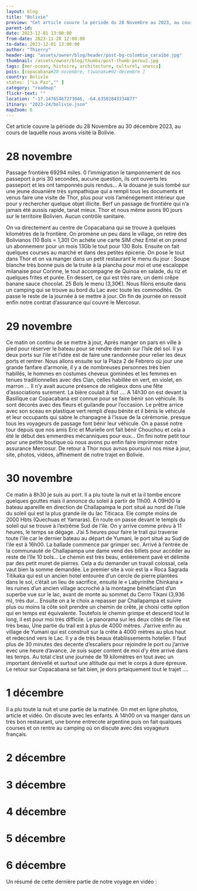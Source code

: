 ```yaml
---
layout: blog
title: "Bolivie"
preview: "Cet article couvre la période du 28 Novembre au 2023, au cours de laquelle nous sommes revenus au Pérou après presque 18 mois..."
parent-id:
date: 2023-12-01 13:00:00
from-date: 2023-11-28 12:00:00
to-date: 2023-12-01 13:00:00
author: "Thierry"
header-img: "assets/owner/blog/header/post-bg-colombie_caraïbe.jpg"
thumbnail: /assets/owner/blog/thumbs/post-thumb-perou2.jpg
tags: [mer-ocean, histoire, architecture, culturel, unesco]
pois: [copacabana#28-novembre, tiwanaku#02-décembre ]
country: Bolivie
states: ["La Paz","" ]
category: "roadmap"
flickr-text: ""
location: "-17.14765467273046, -64.63502843334877"
itinary: "2023-24/bolivie.json"
mapZoom: 6
---
```


Cet article couvre la période du 28 Novembre au 30 décembre 2023, au cours de laquelle nous avons visité la Bolivie.


# 28 novembre


Passage frontière 69294 miles. 0 l’immigration le tamponnement de nos passeport à pris 30 secondes, aucune question, ils ont ouverts les passeport et les ont tamponnés puis rendus… A la douane je suis tombé sur une jeune douanière très sympathique qui a rempli tous les documents et venus faire une visite de Thor, plus pour vois l’aménégement intérieur que pour y rechercher quelque objet illicite. Berf un passage de frontière qui n’a jamais été aussis rapide, tanat mieux. Thor et nous même avons 90 jours sur le territoire Bolivien. Aucun contrôle sanitaire.

On va directement au centre de Copacabana qui se trouve à quelques kilomètres de la frontière. On promène un peu dans le village, on retire des Bolivianos (10 Bols = 1,30) On achéte une carte SIM chez Entel et on prend un abonnemenr pour un mois 13Gb le tout pour 130 Bols. Ensuite on fait quelques courses au marché et dans des petites épicerie. On pose le tout dans Thor et on va manger dans un petit restaurant le menu du jour : Soupe blanche très bonne puis de la truite à la plancha pour moi et une escaloppe milanaise pour Corinne, le tout accompagne de Quinoa en salade, du riz et quelques frites et purée. En dessert, ce qui est très rare, un demi crêpe banane sauce chocolat. 25 Bols le menu (3,30€).
Nous filons ensuite dans un camping qui se trouve au bord du Lac avec toute les commodités. On passe le reste de la journée à se mettre à jour. On fin de journée on ressoit enfin notre contrat d’assurance qui couvre le Mercosur.

# 29 novembre

Ce matin on continu de se mettre à jour, Après manger on pars en ville à pied pour réserver le bateau pour se rendre demain sur l’Isle del sol. Il ya deux ports sur l’ile et l’idée est de faire une randonnée pour relier les deux ports et rentrer.
Nous allons ensuite sur la Plaza 2 de Febrero où jour une grande fanfare d’armonie, il y a de nombreuses personnes très bien habillés, le hommes en costumes cheveux gominées et les femmes en tenues traditionnelles avec des Clan, celles habillée en vert, en violet, en marron … Il n’y avait aucune présence de religieux dons une fête d’associations surement. La bière coulait à flot ….
A 14h30 on est devant la Basilique car Copacabana est connue pour se faire bénir son véhicule. Ils sont décorés avec des fleurs et guilande pour l’occasion. Le prêtre arrice avec son sceau en plastique vert rempli d’eau bénite et il bénis le véhicule et leur occupants qui sabre le chanpagne à l’issue de la cérémonie. presque tous les voyageurs de passage font bénir leur véhicule. On a passé notre tour depuis que nos amis Eric et Murielle ont fait bénir Chouchou et cela a été le début des emmerdres mécanniques pour eux…
On fini notre petit tour pour une petite boutique où nous avons pu enfin faire imprimmer notre assurance Mercosur.
De retour à Thor nous avnos poursuivi nos mise à jour, site, photos, vidéos, affinement de notre trajet en Bolivie.


# 30 novembre

Ce matin à 8h30 je suis au port. Il a plu toute la nuit et la il tombe encore quelques gouttes mais il annonce du soleil à partir de 11h00. A 09H00 la bateau apareille en direction de  Challapampa le port situé au nord de l’isle du soleil qui est la plus grande ile du lac Titicaca. Ele compte moins de 2000 Hbts (Quechuas et Yamaras). En route on passe devant le templs du soleil qui se trouve à l’extrême Sud de l’ile. On y arrive comme prévu à 11 heures, le temps se dégage. J’ai 5 heures pour faire le trail qui traverse toute l’ile car le dernier bateau au départ de Yumani, le port situé au Sud de l’ile est à 16h00.
La ballade commence par grimper sec. Arrivé à l’entrée de la communauté de  Challapampa une dame vend des billets pour accéder au reste de l’île 10 bols… Le chemin est très beau, entièrement pavé et délimité par des petit muret de pierres. Cela a du demander un travail colossal, cela vaut bien la somme demandée. Le premier site à voir est la « Roca Sagrada Titikaka qui est un ancien hotel entourée d’un cercle de pierre plantées dans le sol, c’était un lieu de sacrifice, ensuite le « Labyrinthe Chinkana » les ruines d’un ancien village accroché à la montagne bénéficiant d’un superbe vue sur le lac, avant de monte au sommet du Cerro Tikani (3,936 m), très dur…
Ensuite on a le choix a repasser par Challapampa et suivre plus ou moins la côte soit prendre un chemin de crête, je choisi cette option qui en temps est équivalente.
Toutefois le chemin grimpe et descend tout le long, il est pour moi très difficile. Le panorama sur les deux côtés de l’ile est très beau, Une partie du trail est à plus de 4000 mètres. J’arrive enfin au village de Yumani qui est construit sur la crête à 4000 mètres au plus haut et redecsnd vers le Lac. Il y a de très beaux établiissements hotelier. Il faut plus de 30 minutes des decente d’escaliers pour rejoindre le port ou j’arrive evec une heure d’avance. Je suis super content de moi d’y être arrivé dans les temps. Au total c’est une journée de 19 kilomètres en tout avec un important dénivellé et surtout une altitude qui met le corps à dure épreuve. Le retour sur Copacabana se fait bien, je dors prtaiquement tout le trajet ….


# 1 décembre

Il a plu toute la nuit et une partie de la matinée. On met en ligne photos, article et vidéo. On discute avec les enfants.
A 14h00 on va manger dans un très bon restaurant, une bonne entrecote argentine puis on fait qualques courses et on rentre au camping où on discute avec des voyageurs français.


# 2 décembre



# 3 décembre




# 4 décembre





# 5 décembre




# 6 décembre






Un résumé de cette dernière partie de notre voyage en vidéo :

